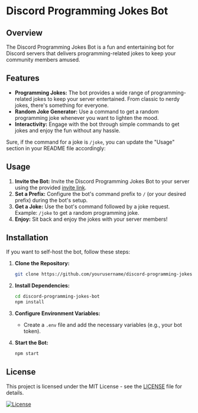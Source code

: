 # Discord Programming Jokes Bot

## Overview

The Discord Programming Jokes Bot is a fun and entertaining bot for Discord servers that delivers programming-related jokes to keep your community members amused.

## Features

- **Programming Jokes:** The bot provides a wide range of programming-related jokes to keep your server entertained. From classic to nerdy jokes, there's something for everyone.
- **Random Joke Generator:** Use a command to get a random programming joke whenever you want to lighten the mood.
- **Interactivity:** Engage with the bot through simple commands to get jokes and enjoy the fun without any hassle.

Sure, if the command for a joke is `/joke`, you can update the "Usage" section in your README file accordingly:

## Usage

1. **Invite the Bot:** Invite the Discord Programming Jokes Bot to your server using the provided [invite link](https://discord.com/api/oauth2/authorize?client_id=1170431521283387564&permissions=1084479760448&scope=bot).
2. **Set a Prefix:** Configure the bot's command prefix to `/` (or your desired prefix) during the bot's setup.
3. **Get a Joke:** Use the bot's command followed by a joke request. Example: `/joke` to get a random programming joke.
4. **Enjoy:** Sit back and enjoy the jokes with your server members!

## Installation

If you want to self-host the bot, follow these steps:

1. **Clone the Repository:**

   ```bash
   git clone https://github.com/yourusername/discord-programming-jokes-bot.git
   ```

2. **Install Dependencies:**

   ```bash
   cd discord-programming-jokes-bot
   npm install
   ```

3. **Configure Environment Variables:**
   - Create a `.env` file and add the necessary variables (e.g., your bot token).

4. **Start the Bot:**

   ```bash
   npm start
   ```

## License

This project is licensed under the MIT License - see the [LICENSE](LICENSE) file for details.

[![License](https://img.shields.io/badge/license-MIT-blue.svg)](LICENSE)